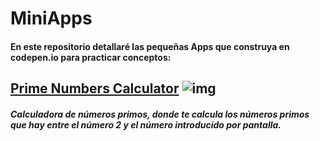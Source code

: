 # MiniApps

#### En este repositorio detallaré las pequeñas Apps que construya en codepen.io para practicar conceptos:

 
## [Prime Numbers Calculator](https://codepen.io/pbretones/pen/PoWRMqo) ![img](https://img.shields.io/badge/-ReactJS-61DAFB?logo=react&logoColor=white&logoWidth=30)

#####  Calculadora de números primos, donde te calcula los números primos que hay entre el número 2 y el número introducido por pantalla.

